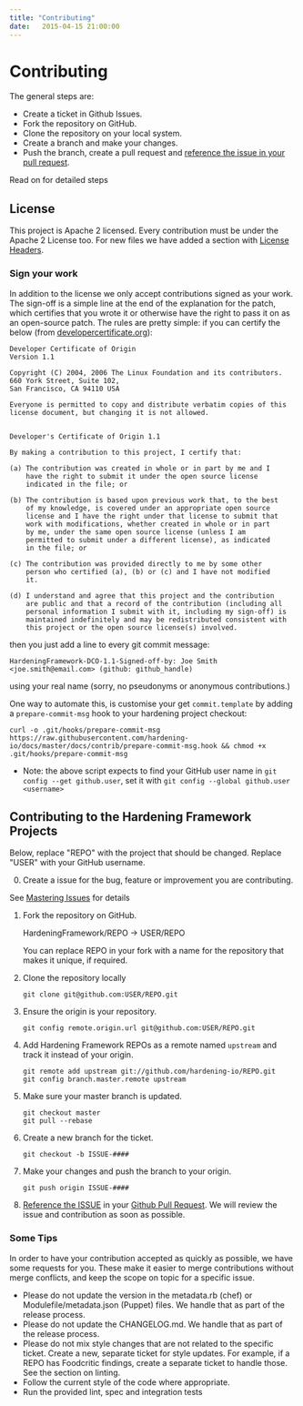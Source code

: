 ```yaml
---
title: "Contributing"
date:   2015-04-15 21:00:00
---
```


# Contributing

The general steps are:

- Create a ticket in Github Issues.
- Fork the repository on GitHub.
- Clone the repository on your local system.
- Create a branch and make your changes.
- Push the branch, create a pull request and [reference the issue in your pull request](https://github.com/blog/1506-closing-issues-via-pull-requests).

Read on for detailed steps

## License

This project is Apache 2 licensed. Every contribution must be under the Apache 2 License too. For new files we have added a section with [License Headers](/docs/license-headers).

### Sign your work

In addition to the license we only accept contributions signed as your work. The sign-off is a simple line at the end of the explanation for the patch, which certifies that you wrote it or otherwise have the right to pass it on as an open-source patch. The rules are pretty simple: if you can certify the below (from [developercertificate.org](developercertificate.org)):

```
Developer Certificate of Origin
Version 1.1

Copyright (C) 2004, 2006 The Linux Foundation and its contributors.
660 York Street, Suite 102,
San Francisco, CA 94110 USA

Everyone is permitted to copy and distribute verbatim copies of this
license document, but changing it is not allowed.


Developer's Certificate of Origin 1.1

By making a contribution to this project, I certify that:

(a) The contribution was created in whole or in part by me and I
    have the right to submit it under the open source license
    indicated in the file; or

(b) The contribution is based upon previous work that, to the best
    of my knowledge, is covered under an appropriate open source
    license and I have the right under that license to submit that
    work with modifications, whether created in whole or in part
    by me, under the same open source license (unless I am
    permitted to submit under a different license), as indicated
    in the file; or

(c) The contribution was provided directly to me by some other
    person who certified (a), (b) or (c) and I have not modified
    it.

(d) I understand and agree that this project and the contribution
    are public and that a record of the contribution (including all
    personal information I submit with it, including my sign-off) is
    maintained indefinitely and may be redistributed consistent with
    this project or the open source license(s) involved.
```

then you just add a line to every git commit message:

    HardeningFramework-DCO-1.1-Signed-off-by: Joe Smith <joe.smith@email.com> (github: github_handle)

using your real name (sorry, no pseudonyms or anonymous contributions.)

One way to automate this, is customise your get ``commit.template`` by adding
a ``prepare-commit-msg`` hook to your hardening project checkout:

```
curl -o .git/hooks/prepare-commit-msg https://raw.githubusercontent.com/hardening-io/docs/master/docs/contrib/prepare-commit-msg.hook && chmod +x .git/hooks/prepare-commit-msg
```
* Note: the above script expects to find your GitHub user name in ``git config --get github.user``, set it with `git config --global github.user <username>`


## Contributing to the Hardening Framework Projects

Below, replace "REPO" with the project that should be changed. Replace "USER" with your GitHub username.

0. Create a issue for the bug, feature or improvement you are contributing.

See [Mastering Issues](https://guides.github.com/features/issues/) for details

1. Fork the repository on GitHub.

    HardeningFramework/REPO -> USER/REPO

    You can replace REPO in your fork with a name for the repository
    that makes it unique, if required.

2. Clone the repository locally

    ```
    git clone git@github.com:USER/REPO.git
    ```

3. Ensure the origin is your repository.

    ```
    git config remote.origin.url git@github.com:USER/REPO.git
    ```

4. Add Hardening Framework REPOs as a remote named `upstream` and track it
instead of your origin.

    ```
    git remote add upstream git://github.com/hardening-io/REPO.git
    git config branch.master.remote upstream
    ```

5. Make sure your master branch is updated.

    ```
    git checkout master
    git pull --rebase
    ```

6. Create a new branch for the ticket.

    ```
    git checkout -b ISSUE-####
    ```

7. Make your changes and push the branch to your origin.

    ```
    git push origin ISSUE-####
    ```

8. [Reference the ISSUE](https://github.com/blog/1506-closing-issues-via-pull-requests) in your [Github Pull Request](https://help.github.com/articles/using-pull-requests). We will review the issue and contribution as soon as possible.

### Some Tips

In order to have your contribution accepted as quickly as possible, we have some requests for you. These make it easier to merge contributions without merge conflicts, and keep the scope on topic for a specific issue.

- Please do not update the version in the metadata.rb (chef) or Modulefile/metadata.json (Puppet) files. We handle that as part of the release process.
- Please do not update the CHANGELOG.md. We handle that as part of the release process.
- Please do not mix style changes that are not related to the specific ticket. Create a new, separate ticket for style updates. For example, if a REPO has  Foodcritic findings, create a separate ticket to handle those. See the section on linting.
- Follow the current style of the code where appropriate.
- Run the provided lint, spec and integration tests
